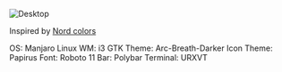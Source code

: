 ![Desktop](https://k50.kn3.net/91803E86B.png)

Inspired by [Nord colors](https://github.com/arcticicestudio/nord)

OS: Manjaro Linux
WM: i3
GTK Theme: Arc-Breath-Darker
Icon Theme: Papirus
Font: Roboto 11
Bar: Polybar
Terminal: URXVT